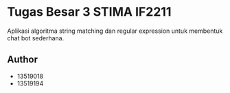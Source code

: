 # Tugas Besar 3 STIMA IF2211

Aplikasi algoritma string matching dan regular expression untuk membentuk chat bot sederhana.

## Author
- 13519018
- 13519194